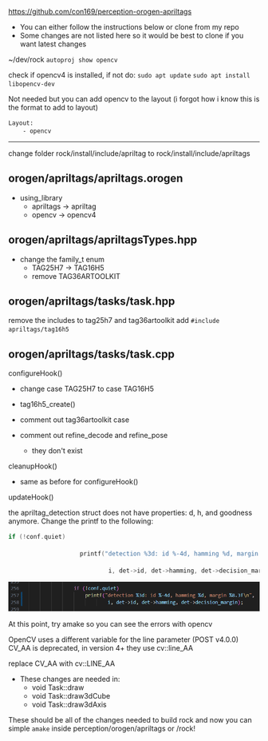 https://github.com/con169/perception-orogen-apriltags
- You can either follow the instructions below or clone from my repo
- Some changes are not listed here so it would be best to clone if you want latest changes

~/dev/rock
`autoproj show opencv`

check if opencv4 is installed, if not do:
`sudo apt update`
`sudo apt install libopencv-dev`

Not needed but you can add opencv to the layout (i forgot how i know this is the format to add to layout)
```
Layout:
	- opencv
```

---
change folder rock/install/include/apriltag to rock/install/include/apriltags

## orogen/apriltags/apriltags.orogen
- using_library
	- apriltags → apriltag
	- opencv → opencv4

## orogen/apriltags/apriltagsTypes.hpp
- change the family_t enum
	- TAG25H7 → TAG16H5
	- remove TAG36ARTOOLKIT

## orogen/apriltags/tasks/task.hpp
remove the includes to tag25h7 and tag36artoolkit
add `#include apriltags/tag16h5`

## orogen/apriltags/tasks/task.cpp
configureHook()
- change case TAG25H7 to case TAG16H5
- tag16h5_create()
- comment out tag36artoolkit case

- comment out refine_decode and refine_pose
	- they don't exist

cleanupHook()
- same as before for configureHook()

updateHook()

the apriltag_detection struct does not have properties: d, h, and goodness anymore. Change the printf to the following:

```cpp
if (!conf.quiet)

                    printf("detection %3d: id %-4d, hamming %d, margin %8.3f\n",

                            i, det->id, det->hamming, det->decision_margin);
```

![figure 1](./../images/opencv_apriltags_figure1.png)

At this point, try amake so you can see the errors with opencv

OpenCV uses a different variable for the line parameter (POST v4.0.0)
CV_AA is deprecated, in version 4+ they use cv::line_AA

replace CV_AA with cv::LINE_AA

- These changes are needed in:
	- void Task::draw
	- void Task::draw3dCube
	- void Task::draw3dAxis

These should be all of the changes needed to build rock and now you can simple `amake` inside perception/orogen/apriltags or /rock!